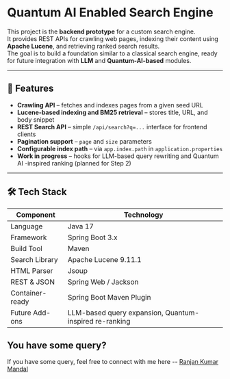 # Quantum AI Enabled Search Engine

This project is the **backend prototype** for a custom search engine.  
It provides REST APIs for crawling web pages, indexing their content using **Apache Lucene**, and retrieving ranked search results.  
The goal is to build a foundation similar to a classical search engine, ready for future integration with **LLM** and **Quantum-AI-based** modules.

---

## 🚀 Features
- **Crawling API** – fetches and indexes pages from a given seed URL
- **Lucene-based indexing and BM25 retrieval** – stores title, URL, and body snippet
- **REST Search API** – simple `/api/search?q=...` interface for frontend clients
- **Pagination support** – `page` and `size` parameters
- **Configurable index path** – via `app.index.path` in `application.properties`
- **Work in progress** – hooks for LLM-based query rewriting and Quantum AI -inspired ranking (planned for Step 2)

---

## 🛠 Tech Stack
| Component       | Technology |
|-----------------|------------|
| Language        | Java 17 |
| Framework       | Spring Boot 3.x |
| Build Tool      | Maven |
| Search Library  | Apache Lucene 9.11.1 |
| HTML Parser     | Jsoup |
| REST & JSON     | Spring Web / Jackson |
| Container-ready | Spring Boot Maven Plugin |
| Future Add-ons  | LLM-based query expansion, Quantum-inspired re-ranking |

## You have some query?
If you have some query, feel free to connect with me here -- [Ranjan Kumar Mandal](https://www.linkedin.com/in/ranjan-kumar-m-818367158/)
